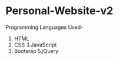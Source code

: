 # Personal-Website-v2

Programming Languages Used-
1. HTML
2. CSS
3.JavaScript
4. Bootsrap
5.jQuery
